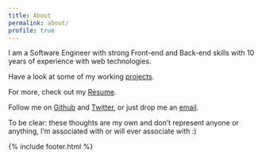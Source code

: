 ```yaml
---
title: About
permalink: about/
profile: true
---
```


I am a Software Engineer with strong Front-end and Back-end skills with 10 years of experience with web technologies.

Have a look at some of my working [projects](/portfolio/).

For more, check out my [Resume](/cv/).

Follow me on [Github](https://github.com/chocnut) and [Twitter](https://twitter.com/PeterIndiola), or just drop me an [email](<mailto:info@peterindiola.com>).

To be clear: these thoughts are my own and don’t represent anyone or anything, I’m associated with or will ever associate with :)

{% include footer.html %}
